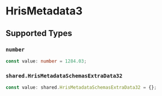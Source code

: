 # HrisMetadata3


## Supported Types

### `number`

```typescript
const value: number = 1284.03;
```

### `shared.HrisMetadataSchemasExtraData32`

```typescript
const value: shared.HrisMetadataSchemasExtraData32 = {};
```

